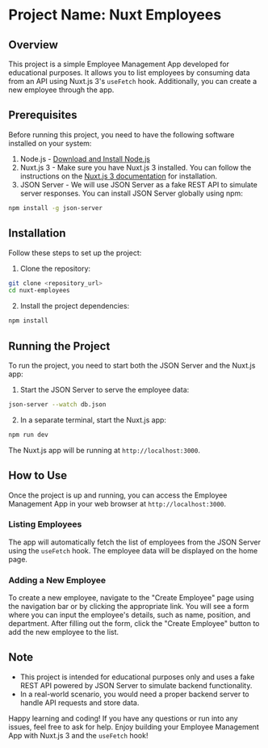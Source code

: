 # Project Name: Nuxt Employees

## Overview

This project is a simple Employee Management App developed for educational purposes. It allows you to list employees by consuming data from an API using Nuxt.js 3's `useFetch` hook. Additionally, you can create a new employee through the app.

## Prerequisites

Before running this project, you need to have the following software installed on your system:

1. Node.js - [Download and Install Node.js](https://nodejs.org/en/download/)
2. Nuxt.js 3 - Make sure you have Nuxt.js 3 installed. You can follow the instructions on the [Nuxt.js 3 documentation](https://v3.nuxtjs.org/docs/getting-started/installation) for installation.
3. JSON Server - We will use JSON Server as a fake REST API to simulate server responses. You can install JSON Server globally using npm:

```bash
npm install -g json-server
```

## Installation

Follow these steps to set up the project:

1. Clone the repository:

```bash
git clone <repository_url>
cd nuxt-employees
```

2. Install the project dependencies:

```bash
npm install
```

## Running the Project

To run the project, you need to start both the JSON Server and the Nuxt.js app:

1. Start the JSON Server to serve the employee data:

```bash
json-server --watch db.json
```

2. In a separate terminal, start the Nuxt.js app:

```bash
npm run dev
```

The Nuxt.js app will be running at `http://localhost:3000`.

## How to Use

Once the project is up and running, you can access the Employee Management App in your web browser at `http://localhost:3000`.

### Listing Employees

The app will automatically fetch the list of employees from the JSON Server using the `useFetch` hook. The employee data will be displayed on the home page.

### Adding a New Employee

To create a new employee, navigate to the "Create Employee" page using the navigation bar or by clicking the appropriate link. You will see a form where you can input the employee's details, such as name, position, and department. After filling out the form, click the "Create Employee" button to add the new employee to the list.

## Note

- This project is intended for educational purposes only and uses a fake REST API powered by JSON Server to simulate backend functionality.
- In a real-world scenario, you would need a proper backend server to handle API requests and store data.

Happy learning and coding! If you have any questions or run into any issues, feel free to ask for help. Enjoy building your Employee Management App with Nuxt.js 3 and the `useFetch` hook!
